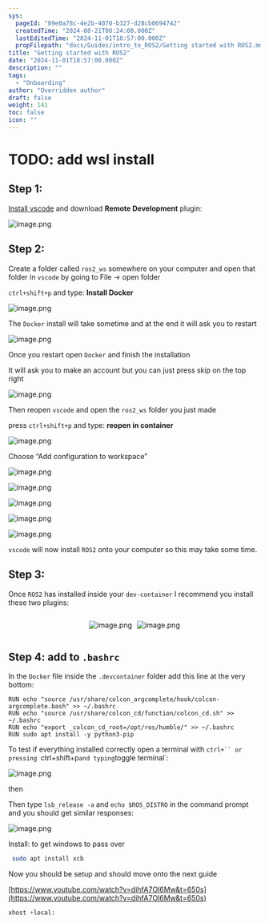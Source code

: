 ```yaml
---
sys:
  pageId: "89e0a78c-4e2b-4070-b327-d28cb0694742"
  createdTime: "2024-08-21T00:24:00.000Z"
  lastEditedTime: "2024-11-01T18:57:00.000Z"
  propFilepath: "docs/Guides/intro_to_ROS2/Getting started with ROS2.md"
title: "Getting started with ROS2"
date: "2024-11-01T18:57:00.000Z"
description: ""
tags:
  - "Onboarding"
author: "Overridden author"
draft: false
weight: 141
toc: false
icon: ""
---
```


# TODO: add wsl install

## Step 1:

[Install vscode](https://code.visualstudio.com/download) and download **Remote Development** plugin:

![image.png](https://prod-files-secure.s3.us-west-2.amazonaws.com/d518164a-d88e-44d1-a4ee-3adb3bd8bce0/efb52993-1881-4a40-b95e-6f020334f022/image.png?X-Amz-Algorithm=AWS4-HMAC-SHA256&X-Amz-Content-Sha256=UNSIGNED-PAYLOAD&X-Amz-Credential=ASIAZI2LB46656G4QWIC%2F20250418%2Fus-west-2%2Fs3%2Faws4_request&X-Amz-Date=20250418T181103Z&X-Amz-Expires=3600&X-Amz-Security-Token=IQoJb3JpZ2luX2VjEPL%2F%2F%2F%2F%2F%2F%2F%2F%2F%2FwEaCXVzLXdlc3QtMiJGMEQCIFa6Lc5RYgISsFr5onlPauVNc5RXi3DP7QdTr%2BVkOzD6AiAmGtt%2FjFNILvy4VLZcbf7f%2FeqSU%2B2N0%2B22OMWllySj%2Bir%2FAwh6EAAaDDYzNzQyMzE4MzgwNSIMkApUCQx8ub6OuVRXKtwDoaBw0%2FOK%2FYnhx1maNFWt6NaftVTfHRpn9fF6um3eo0186qSzEqwtjcUrmI4lTAlnAKPNjskdhaTYLxeCUoL6wmf9QTLmJ3fsoVLhcRBOi1AembWSqCK5xiu5j80yeRHZeoZFnvktHCTJM%2F9MvLefbkTEHuoGXamRGejBuG0jcB752Uzxyj8Bzog8JjwHKcLDFN7tPAzKv4WHvm8EDdfQ%2BmTHGRe80%2F119Uo7b%2BchKak9XRBeatvDi9MOgeYOaOdP8cneFUGMQ0MWZR9zX2%2B8c3lGzsCfvzUvzpwKHt0rif9H2wHpsYI1ejDuaNpptDnNSnWomSJhJNP4eCaflIMxzhI%2B19CGyrjWHhQ5SSPy0a%2BfuS5rvlym89R6CHTnGLaLrj9PhGbkNBrhQ9zzVAqFfP7yHMGUPdUvr7ORD2eQGc%2FxF4SNkrPHCrvc4%2BoA8iIHTZC3s7nh8IJL%2B4chchwPEmM5YhT4U7YOw6yDw38p7%2FlHUtO1RxT0kJMaWX4BITyPlXD3g9UXDrtvB2fzpg9RrqRl9OOp7N%2BrXcnl2sWQeVRD%2B7sO3yN3ys42jO2PD3%2FY0JH964dymIr313PsSkYg6oSevbHU%2FQ4mmhe%2FIKyEUCWwZWdP3vXieIfV4SAw%2FpOKwAY6pgHRdxMrmHT0fYNfdEKOowqMg%2BzKWCS9u9ZP1mVU%2BOEcgNy9YllsQOcMF9LLjACEnV6UzpPGuNSLfhwhIJ3tLM6Nck1NDr4CQv1x7lUFFFnXSlJZRO0eItxNOhh8VMgkOMgiVzeMAMfihPFStskX8l%2BVnK0KFuKLVWxygCzaKTPEu3%2FEFQ5JFpCCoL1heIagYomK1X5rcIcSs543yVuYzgkLN938xvub&X-Amz-Signature=6e01273139b71711422f92478577a67233981e05c5e4deef22c1a9e311cab92f&X-Amz-SignedHeaders=host&x-id=GetObject)

## Step 2:

Create a folder called `ros2_ws` somewhere on your computer and open that folder in `vscode` by going to File → open folder 

`ctrl+shift+p` and type: **Install Docker**

![image.png](https://prod-files-secure.s3.us-west-2.amazonaws.com/d518164a-d88e-44d1-a4ee-3adb3bd8bce0/2269dc0e-1cd5-47ff-bceb-c04ad9b2eab0/image.png?X-Amz-Algorithm=AWS4-HMAC-SHA256&X-Amz-Content-Sha256=UNSIGNED-PAYLOAD&X-Amz-Credential=ASIAZI2LB46656G4QWIC%2F20250418%2Fus-west-2%2Fs3%2Faws4_request&X-Amz-Date=20250418T181103Z&X-Amz-Expires=3600&X-Amz-Security-Token=IQoJb3JpZ2luX2VjEPL%2F%2F%2F%2F%2F%2F%2F%2F%2F%2FwEaCXVzLXdlc3QtMiJGMEQCIFa6Lc5RYgISsFr5onlPauVNc5RXi3DP7QdTr%2BVkOzD6AiAmGtt%2FjFNILvy4VLZcbf7f%2FeqSU%2B2N0%2B22OMWllySj%2Bir%2FAwh6EAAaDDYzNzQyMzE4MzgwNSIMkApUCQx8ub6OuVRXKtwDoaBw0%2FOK%2FYnhx1maNFWt6NaftVTfHRpn9fF6um3eo0186qSzEqwtjcUrmI4lTAlnAKPNjskdhaTYLxeCUoL6wmf9QTLmJ3fsoVLhcRBOi1AembWSqCK5xiu5j80yeRHZeoZFnvktHCTJM%2F9MvLefbkTEHuoGXamRGejBuG0jcB752Uzxyj8Bzog8JjwHKcLDFN7tPAzKv4WHvm8EDdfQ%2BmTHGRe80%2F119Uo7b%2BchKak9XRBeatvDi9MOgeYOaOdP8cneFUGMQ0MWZR9zX2%2B8c3lGzsCfvzUvzpwKHt0rif9H2wHpsYI1ejDuaNpptDnNSnWomSJhJNP4eCaflIMxzhI%2B19CGyrjWHhQ5SSPy0a%2BfuS5rvlym89R6CHTnGLaLrj9PhGbkNBrhQ9zzVAqFfP7yHMGUPdUvr7ORD2eQGc%2FxF4SNkrPHCrvc4%2BoA8iIHTZC3s7nh8IJL%2B4chchwPEmM5YhT4U7YOw6yDw38p7%2FlHUtO1RxT0kJMaWX4BITyPlXD3g9UXDrtvB2fzpg9RrqRl9OOp7N%2BrXcnl2sWQeVRD%2B7sO3yN3ys42jO2PD3%2FY0JH964dymIr313PsSkYg6oSevbHU%2FQ4mmhe%2FIKyEUCWwZWdP3vXieIfV4SAw%2FpOKwAY6pgHRdxMrmHT0fYNfdEKOowqMg%2BzKWCS9u9ZP1mVU%2BOEcgNy9YllsQOcMF9LLjACEnV6UzpPGuNSLfhwhIJ3tLM6Nck1NDr4CQv1x7lUFFFnXSlJZRO0eItxNOhh8VMgkOMgiVzeMAMfihPFStskX8l%2BVnK0KFuKLVWxygCzaKTPEu3%2FEFQ5JFpCCoL1heIagYomK1X5rcIcSs543yVuYzgkLN938xvub&X-Amz-Signature=e66135d53cbb06e55f972883d60ad23ec54eefea7e6a4366923e272dd54698d1&X-Amz-SignedHeaders=host&x-id=GetObject)

The `Docker` install will take sometime and at the end it will ask you to restart

![image.png](https://prod-files-secure.s3.us-west-2.amazonaws.com/d518164a-d88e-44d1-a4ee-3adb3bd8bce0/ed233f78-be33-4b1f-b89c-9c346c0e961e/image.png?X-Amz-Algorithm=AWS4-HMAC-SHA256&X-Amz-Content-Sha256=UNSIGNED-PAYLOAD&X-Amz-Credential=ASIAZI2LB46656G4QWIC%2F20250418%2Fus-west-2%2Fs3%2Faws4_request&X-Amz-Date=20250418T181103Z&X-Amz-Expires=3600&X-Amz-Security-Token=IQoJb3JpZ2luX2VjEPL%2F%2F%2F%2F%2F%2F%2F%2F%2F%2FwEaCXVzLXdlc3QtMiJGMEQCIFa6Lc5RYgISsFr5onlPauVNc5RXi3DP7QdTr%2BVkOzD6AiAmGtt%2FjFNILvy4VLZcbf7f%2FeqSU%2B2N0%2B22OMWllySj%2Bir%2FAwh6EAAaDDYzNzQyMzE4MzgwNSIMkApUCQx8ub6OuVRXKtwDoaBw0%2FOK%2FYnhx1maNFWt6NaftVTfHRpn9fF6um3eo0186qSzEqwtjcUrmI4lTAlnAKPNjskdhaTYLxeCUoL6wmf9QTLmJ3fsoVLhcRBOi1AembWSqCK5xiu5j80yeRHZeoZFnvktHCTJM%2F9MvLefbkTEHuoGXamRGejBuG0jcB752Uzxyj8Bzog8JjwHKcLDFN7tPAzKv4WHvm8EDdfQ%2BmTHGRe80%2F119Uo7b%2BchKak9XRBeatvDi9MOgeYOaOdP8cneFUGMQ0MWZR9zX2%2B8c3lGzsCfvzUvzpwKHt0rif9H2wHpsYI1ejDuaNpptDnNSnWomSJhJNP4eCaflIMxzhI%2B19CGyrjWHhQ5SSPy0a%2BfuS5rvlym89R6CHTnGLaLrj9PhGbkNBrhQ9zzVAqFfP7yHMGUPdUvr7ORD2eQGc%2FxF4SNkrPHCrvc4%2BoA8iIHTZC3s7nh8IJL%2B4chchwPEmM5YhT4U7YOw6yDw38p7%2FlHUtO1RxT0kJMaWX4BITyPlXD3g9UXDrtvB2fzpg9RrqRl9OOp7N%2BrXcnl2sWQeVRD%2B7sO3yN3ys42jO2PD3%2FY0JH964dymIr313PsSkYg6oSevbHU%2FQ4mmhe%2FIKyEUCWwZWdP3vXieIfV4SAw%2FpOKwAY6pgHRdxMrmHT0fYNfdEKOowqMg%2BzKWCS9u9ZP1mVU%2BOEcgNy9YllsQOcMF9LLjACEnV6UzpPGuNSLfhwhIJ3tLM6Nck1NDr4CQv1x7lUFFFnXSlJZRO0eItxNOhh8VMgkOMgiVzeMAMfihPFStskX8l%2BVnK0KFuKLVWxygCzaKTPEu3%2FEFQ5JFpCCoL1heIagYomK1X5rcIcSs543yVuYzgkLN938xvub&X-Amz-Signature=162c9e01e318dd4c10807bbbd2d2058876075d8d715d6a385fdc3a45207e8fa3&X-Amz-SignedHeaders=host&x-id=GetObject)

Once you restart open `Docker` and finish the installation

It will ask you to make an account but you can just press skip on the top right

![image.png](https://prod-files-secure.s3.us-west-2.amazonaws.com/d518164a-d88e-44d1-a4ee-3adb3bd8bce0/21010ad9-1659-4fd9-9f59-9932a09b2a3d/image.png?X-Amz-Algorithm=AWS4-HMAC-SHA256&X-Amz-Content-Sha256=UNSIGNED-PAYLOAD&X-Amz-Credential=ASIAZI2LB46656G4QWIC%2F20250418%2Fus-west-2%2Fs3%2Faws4_request&X-Amz-Date=20250418T181103Z&X-Amz-Expires=3600&X-Amz-Security-Token=IQoJb3JpZ2luX2VjEPL%2F%2F%2F%2F%2F%2F%2F%2F%2F%2FwEaCXVzLXdlc3QtMiJGMEQCIFa6Lc5RYgISsFr5onlPauVNc5RXi3DP7QdTr%2BVkOzD6AiAmGtt%2FjFNILvy4VLZcbf7f%2FeqSU%2B2N0%2B22OMWllySj%2Bir%2FAwh6EAAaDDYzNzQyMzE4MzgwNSIMkApUCQx8ub6OuVRXKtwDoaBw0%2FOK%2FYnhx1maNFWt6NaftVTfHRpn9fF6um3eo0186qSzEqwtjcUrmI4lTAlnAKPNjskdhaTYLxeCUoL6wmf9QTLmJ3fsoVLhcRBOi1AembWSqCK5xiu5j80yeRHZeoZFnvktHCTJM%2F9MvLefbkTEHuoGXamRGejBuG0jcB752Uzxyj8Bzog8JjwHKcLDFN7tPAzKv4WHvm8EDdfQ%2BmTHGRe80%2F119Uo7b%2BchKak9XRBeatvDi9MOgeYOaOdP8cneFUGMQ0MWZR9zX2%2B8c3lGzsCfvzUvzpwKHt0rif9H2wHpsYI1ejDuaNpptDnNSnWomSJhJNP4eCaflIMxzhI%2B19CGyrjWHhQ5SSPy0a%2BfuS5rvlym89R6CHTnGLaLrj9PhGbkNBrhQ9zzVAqFfP7yHMGUPdUvr7ORD2eQGc%2FxF4SNkrPHCrvc4%2BoA8iIHTZC3s7nh8IJL%2B4chchwPEmM5YhT4U7YOw6yDw38p7%2FlHUtO1RxT0kJMaWX4BITyPlXD3g9UXDrtvB2fzpg9RrqRl9OOp7N%2BrXcnl2sWQeVRD%2B7sO3yN3ys42jO2PD3%2FY0JH964dymIr313PsSkYg6oSevbHU%2FQ4mmhe%2FIKyEUCWwZWdP3vXieIfV4SAw%2FpOKwAY6pgHRdxMrmHT0fYNfdEKOowqMg%2BzKWCS9u9ZP1mVU%2BOEcgNy9YllsQOcMF9LLjACEnV6UzpPGuNSLfhwhIJ3tLM6Nck1NDr4CQv1x7lUFFFnXSlJZRO0eItxNOhh8VMgkOMgiVzeMAMfihPFStskX8l%2BVnK0KFuKLVWxygCzaKTPEu3%2FEFQ5JFpCCoL1heIagYomK1X5rcIcSs543yVuYzgkLN938xvub&X-Amz-Signature=e2a18798d48ec3aa57682cc15509dcaada8b1c04dc02bec3f4c4d6f6b4317435&X-Amz-SignedHeaders=host&x-id=GetObject)

Then reopen `vscode` and open the `ros2_ws` folder you just made

press `ctrl+shift+p` and type: **reopen in container**

![image.png](https://prod-files-secure.s3.us-west-2.amazonaws.com/d518164a-d88e-44d1-a4ee-3adb3bd8bce0/4e93b8c2-41ad-488c-8095-c74205196118/image.png?X-Amz-Algorithm=AWS4-HMAC-SHA256&X-Amz-Content-Sha256=UNSIGNED-PAYLOAD&X-Amz-Credential=ASIAZI2LB46656G4QWIC%2F20250418%2Fus-west-2%2Fs3%2Faws4_request&X-Amz-Date=20250418T181103Z&X-Amz-Expires=3600&X-Amz-Security-Token=IQoJb3JpZ2luX2VjEPL%2F%2F%2F%2F%2F%2F%2F%2F%2F%2FwEaCXVzLXdlc3QtMiJGMEQCIFa6Lc5RYgISsFr5onlPauVNc5RXi3DP7QdTr%2BVkOzD6AiAmGtt%2FjFNILvy4VLZcbf7f%2FeqSU%2B2N0%2B22OMWllySj%2Bir%2FAwh6EAAaDDYzNzQyMzE4MzgwNSIMkApUCQx8ub6OuVRXKtwDoaBw0%2FOK%2FYnhx1maNFWt6NaftVTfHRpn9fF6um3eo0186qSzEqwtjcUrmI4lTAlnAKPNjskdhaTYLxeCUoL6wmf9QTLmJ3fsoVLhcRBOi1AembWSqCK5xiu5j80yeRHZeoZFnvktHCTJM%2F9MvLefbkTEHuoGXamRGejBuG0jcB752Uzxyj8Bzog8JjwHKcLDFN7tPAzKv4WHvm8EDdfQ%2BmTHGRe80%2F119Uo7b%2BchKak9XRBeatvDi9MOgeYOaOdP8cneFUGMQ0MWZR9zX2%2B8c3lGzsCfvzUvzpwKHt0rif9H2wHpsYI1ejDuaNpptDnNSnWomSJhJNP4eCaflIMxzhI%2B19CGyrjWHhQ5SSPy0a%2BfuS5rvlym89R6CHTnGLaLrj9PhGbkNBrhQ9zzVAqFfP7yHMGUPdUvr7ORD2eQGc%2FxF4SNkrPHCrvc4%2BoA8iIHTZC3s7nh8IJL%2B4chchwPEmM5YhT4U7YOw6yDw38p7%2FlHUtO1RxT0kJMaWX4BITyPlXD3g9UXDrtvB2fzpg9RrqRl9OOp7N%2BrXcnl2sWQeVRD%2B7sO3yN3ys42jO2PD3%2FY0JH964dymIr313PsSkYg6oSevbHU%2FQ4mmhe%2FIKyEUCWwZWdP3vXieIfV4SAw%2FpOKwAY6pgHRdxMrmHT0fYNfdEKOowqMg%2BzKWCS9u9ZP1mVU%2BOEcgNy9YllsQOcMF9LLjACEnV6UzpPGuNSLfhwhIJ3tLM6Nck1NDr4CQv1x7lUFFFnXSlJZRO0eItxNOhh8VMgkOMgiVzeMAMfihPFStskX8l%2BVnK0KFuKLVWxygCzaKTPEu3%2FEFQ5JFpCCoL1heIagYomK1X5rcIcSs543yVuYzgkLN938xvub&X-Amz-Signature=7028179ecf8d6a26f853de8209aeab2c8b821115ec494952fdc2f45bfc4c0752&X-Amz-SignedHeaders=host&x-id=GetObject)

Choose “Add configuration to workspace”

![image.png](https://prod-files-secure.s3.us-west-2.amazonaws.com/d518164a-d88e-44d1-a4ee-3adb3bd8bce0/9560b282-5060-4989-ba37-97e7b2c22476/image.png?X-Amz-Algorithm=AWS4-HMAC-SHA256&X-Amz-Content-Sha256=UNSIGNED-PAYLOAD&X-Amz-Credential=ASIAZI2LB46656G4QWIC%2F20250418%2Fus-west-2%2Fs3%2Faws4_request&X-Amz-Date=20250418T181103Z&X-Amz-Expires=3600&X-Amz-Security-Token=IQoJb3JpZ2luX2VjEPL%2F%2F%2F%2F%2F%2F%2F%2F%2F%2FwEaCXVzLXdlc3QtMiJGMEQCIFa6Lc5RYgISsFr5onlPauVNc5RXi3DP7QdTr%2BVkOzD6AiAmGtt%2FjFNILvy4VLZcbf7f%2FeqSU%2B2N0%2B22OMWllySj%2Bir%2FAwh6EAAaDDYzNzQyMzE4MzgwNSIMkApUCQx8ub6OuVRXKtwDoaBw0%2FOK%2FYnhx1maNFWt6NaftVTfHRpn9fF6um3eo0186qSzEqwtjcUrmI4lTAlnAKPNjskdhaTYLxeCUoL6wmf9QTLmJ3fsoVLhcRBOi1AembWSqCK5xiu5j80yeRHZeoZFnvktHCTJM%2F9MvLefbkTEHuoGXamRGejBuG0jcB752Uzxyj8Bzog8JjwHKcLDFN7tPAzKv4WHvm8EDdfQ%2BmTHGRe80%2F119Uo7b%2BchKak9XRBeatvDi9MOgeYOaOdP8cneFUGMQ0MWZR9zX2%2B8c3lGzsCfvzUvzpwKHt0rif9H2wHpsYI1ejDuaNpptDnNSnWomSJhJNP4eCaflIMxzhI%2B19CGyrjWHhQ5SSPy0a%2BfuS5rvlym89R6CHTnGLaLrj9PhGbkNBrhQ9zzVAqFfP7yHMGUPdUvr7ORD2eQGc%2FxF4SNkrPHCrvc4%2BoA8iIHTZC3s7nh8IJL%2B4chchwPEmM5YhT4U7YOw6yDw38p7%2FlHUtO1RxT0kJMaWX4BITyPlXD3g9UXDrtvB2fzpg9RrqRl9OOp7N%2BrXcnl2sWQeVRD%2B7sO3yN3ys42jO2PD3%2FY0JH964dymIr313PsSkYg6oSevbHU%2FQ4mmhe%2FIKyEUCWwZWdP3vXieIfV4SAw%2FpOKwAY6pgHRdxMrmHT0fYNfdEKOowqMg%2BzKWCS9u9ZP1mVU%2BOEcgNy9YllsQOcMF9LLjACEnV6UzpPGuNSLfhwhIJ3tLM6Nck1NDr4CQv1x7lUFFFnXSlJZRO0eItxNOhh8VMgkOMgiVzeMAMfihPFStskX8l%2BVnK0KFuKLVWxygCzaKTPEu3%2FEFQ5JFpCCoL1heIagYomK1X5rcIcSs543yVuYzgkLN938xvub&X-Amz-Signature=c530d45f4246c4d4534d4b04044c7e813c0ebb83b4bf92c2202c0d43b5182f6e&X-Amz-SignedHeaders=host&x-id=GetObject)

![image.png](https://prod-files-secure.s3.us-west-2.amazonaws.com/d518164a-d88e-44d1-a4ee-3adb3bd8bce0/2ee63f81-886b-48e8-a553-dc6e5eac99e4/image.png?X-Amz-Algorithm=AWS4-HMAC-SHA256&X-Amz-Content-Sha256=UNSIGNED-PAYLOAD&X-Amz-Credential=ASIAZI2LB46656G4QWIC%2F20250418%2Fus-west-2%2Fs3%2Faws4_request&X-Amz-Date=20250418T181103Z&X-Amz-Expires=3600&X-Amz-Security-Token=IQoJb3JpZ2luX2VjEPL%2F%2F%2F%2F%2F%2F%2F%2F%2F%2FwEaCXVzLXdlc3QtMiJGMEQCIFa6Lc5RYgISsFr5onlPauVNc5RXi3DP7QdTr%2BVkOzD6AiAmGtt%2FjFNILvy4VLZcbf7f%2FeqSU%2B2N0%2B22OMWllySj%2Bir%2FAwh6EAAaDDYzNzQyMzE4MzgwNSIMkApUCQx8ub6OuVRXKtwDoaBw0%2FOK%2FYnhx1maNFWt6NaftVTfHRpn9fF6um3eo0186qSzEqwtjcUrmI4lTAlnAKPNjskdhaTYLxeCUoL6wmf9QTLmJ3fsoVLhcRBOi1AembWSqCK5xiu5j80yeRHZeoZFnvktHCTJM%2F9MvLefbkTEHuoGXamRGejBuG0jcB752Uzxyj8Bzog8JjwHKcLDFN7tPAzKv4WHvm8EDdfQ%2BmTHGRe80%2F119Uo7b%2BchKak9XRBeatvDi9MOgeYOaOdP8cneFUGMQ0MWZR9zX2%2B8c3lGzsCfvzUvzpwKHt0rif9H2wHpsYI1ejDuaNpptDnNSnWomSJhJNP4eCaflIMxzhI%2B19CGyrjWHhQ5SSPy0a%2BfuS5rvlym89R6CHTnGLaLrj9PhGbkNBrhQ9zzVAqFfP7yHMGUPdUvr7ORD2eQGc%2FxF4SNkrPHCrvc4%2BoA8iIHTZC3s7nh8IJL%2B4chchwPEmM5YhT4U7YOw6yDw38p7%2FlHUtO1RxT0kJMaWX4BITyPlXD3g9UXDrtvB2fzpg9RrqRl9OOp7N%2BrXcnl2sWQeVRD%2B7sO3yN3ys42jO2PD3%2FY0JH964dymIr313PsSkYg6oSevbHU%2FQ4mmhe%2FIKyEUCWwZWdP3vXieIfV4SAw%2FpOKwAY6pgHRdxMrmHT0fYNfdEKOowqMg%2BzKWCS9u9ZP1mVU%2BOEcgNy9YllsQOcMF9LLjACEnV6UzpPGuNSLfhwhIJ3tLM6Nck1NDr4CQv1x7lUFFFnXSlJZRO0eItxNOhh8VMgkOMgiVzeMAMfihPFStskX8l%2BVnK0KFuKLVWxygCzaKTPEu3%2FEFQ5JFpCCoL1heIagYomK1X5rcIcSs543yVuYzgkLN938xvub&X-Amz-Signature=c4a3920ff8a6b2314b48e736b943e0215f31658d890562749c2431f0f15bce14&X-Amz-SignedHeaders=host&x-id=GetObject)

![image.png](https://prod-files-secure.s3.us-west-2.amazonaws.com/d518164a-d88e-44d1-a4ee-3adb3bd8bce0/ae1580b2-b048-407e-aed9-b584224a7a04/image.png?X-Amz-Algorithm=AWS4-HMAC-SHA256&X-Amz-Content-Sha256=UNSIGNED-PAYLOAD&X-Amz-Credential=ASIAZI2LB46656G4QWIC%2F20250418%2Fus-west-2%2Fs3%2Faws4_request&X-Amz-Date=20250418T181103Z&X-Amz-Expires=3600&X-Amz-Security-Token=IQoJb3JpZ2luX2VjEPL%2F%2F%2F%2F%2F%2F%2F%2F%2F%2FwEaCXVzLXdlc3QtMiJGMEQCIFa6Lc5RYgISsFr5onlPauVNc5RXi3DP7QdTr%2BVkOzD6AiAmGtt%2FjFNILvy4VLZcbf7f%2FeqSU%2B2N0%2B22OMWllySj%2Bir%2FAwh6EAAaDDYzNzQyMzE4MzgwNSIMkApUCQx8ub6OuVRXKtwDoaBw0%2FOK%2FYnhx1maNFWt6NaftVTfHRpn9fF6um3eo0186qSzEqwtjcUrmI4lTAlnAKPNjskdhaTYLxeCUoL6wmf9QTLmJ3fsoVLhcRBOi1AembWSqCK5xiu5j80yeRHZeoZFnvktHCTJM%2F9MvLefbkTEHuoGXamRGejBuG0jcB752Uzxyj8Bzog8JjwHKcLDFN7tPAzKv4WHvm8EDdfQ%2BmTHGRe80%2F119Uo7b%2BchKak9XRBeatvDi9MOgeYOaOdP8cneFUGMQ0MWZR9zX2%2B8c3lGzsCfvzUvzpwKHt0rif9H2wHpsYI1ejDuaNpptDnNSnWomSJhJNP4eCaflIMxzhI%2B19CGyrjWHhQ5SSPy0a%2BfuS5rvlym89R6CHTnGLaLrj9PhGbkNBrhQ9zzVAqFfP7yHMGUPdUvr7ORD2eQGc%2FxF4SNkrPHCrvc4%2BoA8iIHTZC3s7nh8IJL%2B4chchwPEmM5YhT4U7YOw6yDw38p7%2FlHUtO1RxT0kJMaWX4BITyPlXD3g9UXDrtvB2fzpg9RrqRl9OOp7N%2BrXcnl2sWQeVRD%2B7sO3yN3ys42jO2PD3%2FY0JH964dymIr313PsSkYg6oSevbHU%2FQ4mmhe%2FIKyEUCWwZWdP3vXieIfV4SAw%2FpOKwAY6pgHRdxMrmHT0fYNfdEKOowqMg%2BzKWCS9u9ZP1mVU%2BOEcgNy9YllsQOcMF9LLjACEnV6UzpPGuNSLfhwhIJ3tLM6Nck1NDr4CQv1x7lUFFFnXSlJZRO0eItxNOhh8VMgkOMgiVzeMAMfihPFStskX8l%2BVnK0KFuKLVWxygCzaKTPEu3%2FEFQ5JFpCCoL1heIagYomK1X5rcIcSs543yVuYzgkLN938xvub&X-Amz-Signature=74a715f65951396121538fc57479b839207254dbfae69480a6ee1317c7f90ad8&X-Amz-SignedHeaders=host&x-id=GetObject)

![image.png](https://prod-files-secure.s3.us-west-2.amazonaws.com/d518164a-d88e-44d1-a4ee-3adb3bd8bce0/53255b28-f75e-430f-b9e3-c0ac8577e42b/image.png?X-Amz-Algorithm=AWS4-HMAC-SHA256&X-Amz-Content-Sha256=UNSIGNED-PAYLOAD&X-Amz-Credential=ASIAZI2LB46656G4QWIC%2F20250418%2Fus-west-2%2Fs3%2Faws4_request&X-Amz-Date=20250418T181103Z&X-Amz-Expires=3600&X-Amz-Security-Token=IQoJb3JpZ2luX2VjEPL%2F%2F%2F%2F%2F%2F%2F%2F%2F%2FwEaCXVzLXdlc3QtMiJGMEQCIFa6Lc5RYgISsFr5onlPauVNc5RXi3DP7QdTr%2BVkOzD6AiAmGtt%2FjFNILvy4VLZcbf7f%2FeqSU%2B2N0%2B22OMWllySj%2Bir%2FAwh6EAAaDDYzNzQyMzE4MzgwNSIMkApUCQx8ub6OuVRXKtwDoaBw0%2FOK%2FYnhx1maNFWt6NaftVTfHRpn9fF6um3eo0186qSzEqwtjcUrmI4lTAlnAKPNjskdhaTYLxeCUoL6wmf9QTLmJ3fsoVLhcRBOi1AembWSqCK5xiu5j80yeRHZeoZFnvktHCTJM%2F9MvLefbkTEHuoGXamRGejBuG0jcB752Uzxyj8Bzog8JjwHKcLDFN7tPAzKv4WHvm8EDdfQ%2BmTHGRe80%2F119Uo7b%2BchKak9XRBeatvDi9MOgeYOaOdP8cneFUGMQ0MWZR9zX2%2B8c3lGzsCfvzUvzpwKHt0rif9H2wHpsYI1ejDuaNpptDnNSnWomSJhJNP4eCaflIMxzhI%2B19CGyrjWHhQ5SSPy0a%2BfuS5rvlym89R6CHTnGLaLrj9PhGbkNBrhQ9zzVAqFfP7yHMGUPdUvr7ORD2eQGc%2FxF4SNkrPHCrvc4%2BoA8iIHTZC3s7nh8IJL%2B4chchwPEmM5YhT4U7YOw6yDw38p7%2FlHUtO1RxT0kJMaWX4BITyPlXD3g9UXDrtvB2fzpg9RrqRl9OOp7N%2BrXcnl2sWQeVRD%2B7sO3yN3ys42jO2PD3%2FY0JH964dymIr313PsSkYg6oSevbHU%2FQ4mmhe%2FIKyEUCWwZWdP3vXieIfV4SAw%2FpOKwAY6pgHRdxMrmHT0fYNfdEKOowqMg%2BzKWCS9u9ZP1mVU%2BOEcgNy9YllsQOcMF9LLjACEnV6UzpPGuNSLfhwhIJ3tLM6Nck1NDr4CQv1x7lUFFFnXSlJZRO0eItxNOhh8VMgkOMgiVzeMAMfihPFStskX8l%2BVnK0KFuKLVWxygCzaKTPEu3%2FEFQ5JFpCCoL1heIagYomK1X5rcIcSs543yVuYzgkLN938xvub&X-Amz-Signature=aebf57c9bda5382ffde140e1ec68269e7aded2bdae9eebcd8b194d2789871ca7&X-Amz-SignedHeaders=host&x-id=GetObject)

![image.png](https://prod-files-secure.s3.us-west-2.amazonaws.com/d518164a-d88e-44d1-a4ee-3adb3bd8bce0/7c562767-5af9-4ffb-97d1-327bcdf4ee00/image.png?X-Amz-Algorithm=AWS4-HMAC-SHA256&X-Amz-Content-Sha256=UNSIGNED-PAYLOAD&X-Amz-Credential=ASIAZI2LB46656G4QWIC%2F20250418%2Fus-west-2%2Fs3%2Faws4_request&X-Amz-Date=20250418T181103Z&X-Amz-Expires=3600&X-Amz-Security-Token=IQoJb3JpZ2luX2VjEPL%2F%2F%2F%2F%2F%2F%2F%2F%2F%2FwEaCXVzLXdlc3QtMiJGMEQCIFa6Lc5RYgISsFr5onlPauVNc5RXi3DP7QdTr%2BVkOzD6AiAmGtt%2FjFNILvy4VLZcbf7f%2FeqSU%2B2N0%2B22OMWllySj%2Bir%2FAwh6EAAaDDYzNzQyMzE4MzgwNSIMkApUCQx8ub6OuVRXKtwDoaBw0%2FOK%2FYnhx1maNFWt6NaftVTfHRpn9fF6um3eo0186qSzEqwtjcUrmI4lTAlnAKPNjskdhaTYLxeCUoL6wmf9QTLmJ3fsoVLhcRBOi1AembWSqCK5xiu5j80yeRHZeoZFnvktHCTJM%2F9MvLefbkTEHuoGXamRGejBuG0jcB752Uzxyj8Bzog8JjwHKcLDFN7tPAzKv4WHvm8EDdfQ%2BmTHGRe80%2F119Uo7b%2BchKak9XRBeatvDi9MOgeYOaOdP8cneFUGMQ0MWZR9zX2%2B8c3lGzsCfvzUvzpwKHt0rif9H2wHpsYI1ejDuaNpptDnNSnWomSJhJNP4eCaflIMxzhI%2B19CGyrjWHhQ5SSPy0a%2BfuS5rvlym89R6CHTnGLaLrj9PhGbkNBrhQ9zzVAqFfP7yHMGUPdUvr7ORD2eQGc%2FxF4SNkrPHCrvc4%2BoA8iIHTZC3s7nh8IJL%2B4chchwPEmM5YhT4U7YOw6yDw38p7%2FlHUtO1RxT0kJMaWX4BITyPlXD3g9UXDrtvB2fzpg9RrqRl9OOp7N%2BrXcnl2sWQeVRD%2B7sO3yN3ys42jO2PD3%2FY0JH964dymIr313PsSkYg6oSevbHU%2FQ4mmhe%2FIKyEUCWwZWdP3vXieIfV4SAw%2FpOKwAY6pgHRdxMrmHT0fYNfdEKOowqMg%2BzKWCS9u9ZP1mVU%2BOEcgNy9YllsQOcMF9LLjACEnV6UzpPGuNSLfhwhIJ3tLM6Nck1NDr4CQv1x7lUFFFnXSlJZRO0eItxNOhh8VMgkOMgiVzeMAMfihPFStskX8l%2BVnK0KFuKLVWxygCzaKTPEu3%2FEFQ5JFpCCoL1heIagYomK1X5rcIcSs543yVuYzgkLN938xvub&X-Amz-Signature=ba76ceb0e9d27ed43facf326237118046fb92580dc3500006640b02b9d7d8ef9&X-Amz-SignedHeaders=host&x-id=GetObject)

`vscode` will now install `ROS2` onto your computer so this may take some time.

## Step 3:

Once `ROS2` has installed inside your `dev-container` I recommend you install these two plugins:

<div style="display: flex;flex-direction: row; column-gap:10px; max-width: 630px;justify-content: center;">
<div>

![image.png](https://prod-files-secure.s3.us-west-2.amazonaws.com/d518164a-d88e-44d1-a4ee-3adb3bd8bce0/3fc3d550-5a54-4ba1-ba6b-faa01cdb7369/image.png?X-Amz-Algorithm=AWS4-HMAC-SHA256&X-Amz-Content-Sha256=UNSIGNED-PAYLOAD&X-Amz-Credential=ASIAZI2LB466UWQNKRAD%2F20250418%2Fus-west-2%2Fs3%2Faws4_request&X-Amz-Date=20250418T181112Z&X-Amz-Expires=3600&X-Amz-Security-Token=IQoJb3JpZ2luX2VjEPL%2F%2F%2F%2F%2F%2F%2F%2F%2F%2FwEaCXVzLXdlc3QtMiJHMEUCIGyy9hRGnHejaujw7rUCcxPRjBA8g2wXIR73dn%2BhLPULAiEAlo3NcmVaXpx9EJ27ARqsIEIQb8DBhB0hzAZqcpHi8H0q%2FwMIehAAGgw2Mzc0MjMxODM4MDUiDKbWeSik458rF%2BYroircA0Ulo6UUGe%2FwbBj2%2BLaUEV8f4Nrxo1P%2FydAnBAAZRxHfPy1pxc3W%2FZur7UzoQsRLf%2B4FKX85%2Frbzm1GQyELwcyz2D0FPmxfqy7ssYt9qEpz7A7bVgKyL9%2BSxj%2FP1a0FSdxPvoSgtOxulwvqW85KN7AoKdivl5nXSPYgKIGIhBDceR%2BGPAg8n42sDJGbLyuJ%2FK6s7DsucMHzUKyUKhwyCFqq9GWupdruf4mEAs5Yp%2BRp4IWE8oPLIMLlWq%2FgVX74JxVTTM4czCxahibYX8MPK%2FMuS0kyWUGvzAZUAhkelHJeersr2LcdMtNEM2dE79Z65giPqEGLuJ5eGVeICU%2BRx38p6nwWbYZ%2FNiFsvLM3x%2FT585SKupQ1GNndUWc%2FBCeH5HQ0mqfhvf5BG4gLECjeIsr9upmzetHw%2BLRXhmpec1vWvr0hcBJGvC60A8rpkDwOB7yxbulRUy6OrkcUQXfzpZZwOkB5obSgnyiqN7t4yZqIfOjattAcQ6zQseZs9KQpaqimfaaXiQ7iF0zCp1yAQs9ju9DvGGuipgg%2Bf%2BrqaXNkreEsVXd%2FmGRtvRcNod5Ol3TWu%2F92xQcaIrz4%2F%2BmV0v461hA0WzbGlWXB3EtW%2BYjCT5anmG0XQ0qX%2BpMyuMJ2UisAGOqUBKBD3v9UrWfDJqsT%2BvfagQPsjNiwHSX7hdPZ0ezWGfC0dEzrJOefv9c1cYnagUAi6rpPELxVfK7uIg%2F%2F2v1bfdyawmpPMfycuivegRaWPR9u3OaS3ZRTYJkgovWyHpSRSjFaBlyZfZpNZxZ4qGAUaBZTTPTdY%2BmEv2WbBieO%2FxnMlCrD1LChKzN4QqlKNHpPsSLJc13Rll03QsCvHkU6PlmT%2BqFwh&X-Amz-Signature=3441f30a1ab5d245655a57265a08b43b5014ba3a21bd4b3197f331320070dadd&X-Amz-SignedHeaders=host&x-id=GetObject)

</div>
<div>

![image.png](https://prod-files-secure.s3.us-west-2.amazonaws.com/d518164a-d88e-44d1-a4ee-3adb3bd8bce0/d994cc66-13c2-4093-a5a3-f84cf4601a82/image.png?X-Amz-Algorithm=AWS4-HMAC-SHA256&X-Amz-Content-Sha256=UNSIGNED-PAYLOAD&X-Amz-Credential=ASIAZI2LB466QYNTMROD%2F20250418%2Fus-west-2%2Fs3%2Faws4_request&X-Amz-Date=20250418T181114Z&X-Amz-Expires=3600&X-Amz-Security-Token=IQoJb3JpZ2luX2VjEPL%2F%2F%2F%2F%2F%2F%2F%2F%2F%2FwEaCXVzLXdlc3QtMiJHMEUCIBHg9%2BJ1cjm6E4ckq0oRVG5QglAYiajXdmw7c8X8pBe7AiEA0CY6zDm8%2BZcosf89vF%2F49wpdmRe4lmlMqbx%2BJpyaAfQq%2FwMIehAAGgw2Mzc0MjMxODM4MDUiDDaYGghMcF7iXT8QkircAwl4fnQ%2BWfNr%2Bhvyk37v6v5%2FT51S43rzBZ%2FtgPOVS3oHGh5puTO9T9XkoMJpWizmsfY8jEHn13aKy2Ar5tL59Em3UJJ9CSG4OPFjrSV2fEBSmmVaEE0NIWLXNmhw%2Bm790NcHXhDT%2F%2F8tofSIKcd2D1EHp%2FnnEbs1%2F1dsF9ONpBKsPud7uec1YgvZkDN3gCNVbufTCHDwUQU7BIVnkSwmnrhxaOjg7kpGt0vU4eLizIIoqTSmAUZ4lutQg9kYfE9schh3ZCY5Pl1iZl2iDJiP3kf7xGxSp3gDI1SlfOEddHr5uJN2H3Gw04QA1H%2B47IBKlh90Y9EFF6M4IBz05I6prPjBBELImHIYPa9%2BCWNu9gBU5xFGnwCkjP0zn7y%2BpJEa4ukCYq8SnjkzJUNqD7v8kRU7loqeezDOyAlrN1VVSbKfCfbXm85ZX1aeiq9mJwfQGgJn5fxaJuSVHqPAtIr2N5vgbviA6UDPWvArE9z7NiMt2mnTpcvH37zVeAdvaej4B9kimhojdR%2FNMQrH0W8P1f1Gx6KxEE1AAbN8mvHN2ZckSVua0tT%2ByScXJX7FcLwqhve2ikvJYpXN9BJNaHQ%2Bdfi1wtpRGgBhFqE1yPt%2BHTQakOCxbf9bOO8blLDTMOGTisAGOqUBSGXzktB1CT2U5XLOSZCi2nXS5Gi8NmnOiR8aKEKPJ0tY2GWTbfX%2Fb3zg4Q%2BN2K0DxI1hZetnGOoET9XuXpIQHdXNeqVuCKycOJxcIs1QyP69oH3ItinP3UDT9S6YReR2nJ%2FcGv8kD9%2F8ulQ5%2FwuNcFJ4AkihST3819tff%2FPS16y2vrpgAb6Hst7zvAxu9dql4%2FM7jC1lHDx8cRjodhEYRvLSZuMU&X-Amz-Signature=cfa8a333cfe99c3870ccae2e1e2b0d176ce15b300baaeb0dc8624ac0344689d5&X-Amz-SignedHeaders=host&x-id=GetObject)

</div>
</div>

## Step 4: add to `.bashrc`

In the `Docker` file inside the `.devcontainer` folder add this line at the very bottom: 

```docker
RUN echo "source /usr/share/colcon_argcomplete/hook/colcon-argcomplete.bash" >> ~/.bashrc
RUN echo "source /usr/share/colcon_cd/function/colcon_cd.sh" >> ~/.bashrc
RUN echo "export _colcon_cd_root=/opt/ros/humble/" >> ~/.bashrc
RUN sudo apt install -y python3-pip 
```

To test if everything installed correctly open a terminal with `ctrl+`` or pressing `ctrl+shift+p` and typing `toggle terminal`:

![image.png](https://prod-files-secure.s3.us-west-2.amazonaws.com/d518164a-d88e-44d1-a4ee-3adb3bd8bce0/6a4943d8-b04e-4c02-9a58-775f3384d1a5/image.png?X-Amz-Algorithm=AWS4-HMAC-SHA256&X-Amz-Content-Sha256=UNSIGNED-PAYLOAD&X-Amz-Credential=ASIAZI2LB46656G4QWIC%2F20250418%2Fus-west-2%2Fs3%2Faws4_request&X-Amz-Date=20250418T181103Z&X-Amz-Expires=3600&X-Amz-Security-Token=IQoJb3JpZ2luX2VjEPL%2F%2F%2F%2F%2F%2F%2F%2F%2F%2FwEaCXVzLXdlc3QtMiJGMEQCIFa6Lc5RYgISsFr5onlPauVNc5RXi3DP7QdTr%2BVkOzD6AiAmGtt%2FjFNILvy4VLZcbf7f%2FeqSU%2B2N0%2B22OMWllySj%2Bir%2FAwh6EAAaDDYzNzQyMzE4MzgwNSIMkApUCQx8ub6OuVRXKtwDoaBw0%2FOK%2FYnhx1maNFWt6NaftVTfHRpn9fF6um3eo0186qSzEqwtjcUrmI4lTAlnAKPNjskdhaTYLxeCUoL6wmf9QTLmJ3fsoVLhcRBOi1AembWSqCK5xiu5j80yeRHZeoZFnvktHCTJM%2F9MvLefbkTEHuoGXamRGejBuG0jcB752Uzxyj8Bzog8JjwHKcLDFN7tPAzKv4WHvm8EDdfQ%2BmTHGRe80%2F119Uo7b%2BchKak9XRBeatvDi9MOgeYOaOdP8cneFUGMQ0MWZR9zX2%2B8c3lGzsCfvzUvzpwKHt0rif9H2wHpsYI1ejDuaNpptDnNSnWomSJhJNP4eCaflIMxzhI%2B19CGyrjWHhQ5SSPy0a%2BfuS5rvlym89R6CHTnGLaLrj9PhGbkNBrhQ9zzVAqFfP7yHMGUPdUvr7ORD2eQGc%2FxF4SNkrPHCrvc4%2BoA8iIHTZC3s7nh8IJL%2B4chchwPEmM5YhT4U7YOw6yDw38p7%2FlHUtO1RxT0kJMaWX4BITyPlXD3g9UXDrtvB2fzpg9RrqRl9OOp7N%2BrXcnl2sWQeVRD%2B7sO3yN3ys42jO2PD3%2FY0JH964dymIr313PsSkYg6oSevbHU%2FQ4mmhe%2FIKyEUCWwZWdP3vXieIfV4SAw%2FpOKwAY6pgHRdxMrmHT0fYNfdEKOowqMg%2BzKWCS9u9ZP1mVU%2BOEcgNy9YllsQOcMF9LLjACEnV6UzpPGuNSLfhwhIJ3tLM6Nck1NDr4CQv1x7lUFFFnXSlJZRO0eItxNOhh8VMgkOMgiVzeMAMfihPFStskX8l%2BVnK0KFuKLVWxygCzaKTPEu3%2FEFQ5JFpCCoL1heIagYomK1X5rcIcSs543yVuYzgkLN938xvub&X-Amz-Signature=bb8a6e41a44e1d277c35cd45d2638c7a4e275ddd4c8a3da2a7eb48685a42f97e&X-Amz-SignedHeaders=host&x-id=GetObject)

then 

Then type `lsb_release -a` and `echo $ROS_DISTRO` in the command prompt and you should get similar responses:

![image.png](https://prod-files-secure.s3.us-west-2.amazonaws.com/d518164a-d88e-44d1-a4ee-3adb3bd8bce0/3e635dec-a805-4e85-8b9e-d000e5b71a4e/image.png?X-Amz-Algorithm=AWS4-HMAC-SHA256&X-Amz-Content-Sha256=UNSIGNED-PAYLOAD&X-Amz-Credential=ASIAZI2LB46656G4QWIC%2F20250418%2Fus-west-2%2Fs3%2Faws4_request&X-Amz-Date=20250418T181103Z&X-Amz-Expires=3600&X-Amz-Security-Token=IQoJb3JpZ2luX2VjEPL%2F%2F%2F%2F%2F%2F%2F%2F%2F%2FwEaCXVzLXdlc3QtMiJGMEQCIFa6Lc5RYgISsFr5onlPauVNc5RXi3DP7QdTr%2BVkOzD6AiAmGtt%2FjFNILvy4VLZcbf7f%2FeqSU%2B2N0%2B22OMWllySj%2Bir%2FAwh6EAAaDDYzNzQyMzE4MzgwNSIMkApUCQx8ub6OuVRXKtwDoaBw0%2FOK%2FYnhx1maNFWt6NaftVTfHRpn9fF6um3eo0186qSzEqwtjcUrmI4lTAlnAKPNjskdhaTYLxeCUoL6wmf9QTLmJ3fsoVLhcRBOi1AembWSqCK5xiu5j80yeRHZeoZFnvktHCTJM%2F9MvLefbkTEHuoGXamRGejBuG0jcB752Uzxyj8Bzog8JjwHKcLDFN7tPAzKv4WHvm8EDdfQ%2BmTHGRe80%2F119Uo7b%2BchKak9XRBeatvDi9MOgeYOaOdP8cneFUGMQ0MWZR9zX2%2B8c3lGzsCfvzUvzpwKHt0rif9H2wHpsYI1ejDuaNpptDnNSnWomSJhJNP4eCaflIMxzhI%2B19CGyrjWHhQ5SSPy0a%2BfuS5rvlym89R6CHTnGLaLrj9PhGbkNBrhQ9zzVAqFfP7yHMGUPdUvr7ORD2eQGc%2FxF4SNkrPHCrvc4%2BoA8iIHTZC3s7nh8IJL%2B4chchwPEmM5YhT4U7YOw6yDw38p7%2FlHUtO1RxT0kJMaWX4BITyPlXD3g9UXDrtvB2fzpg9RrqRl9OOp7N%2BrXcnl2sWQeVRD%2B7sO3yN3ys42jO2PD3%2FY0JH964dymIr313PsSkYg6oSevbHU%2FQ4mmhe%2FIKyEUCWwZWdP3vXieIfV4SAw%2FpOKwAY6pgHRdxMrmHT0fYNfdEKOowqMg%2BzKWCS9u9ZP1mVU%2BOEcgNy9YllsQOcMF9LLjACEnV6UzpPGuNSLfhwhIJ3tLM6Nck1NDr4CQv1x7lUFFFnXSlJZRO0eItxNOhh8VMgkOMgiVzeMAMfihPFStskX8l%2BVnK0KFuKLVWxygCzaKTPEu3%2FEFQ5JFpCCoL1heIagYomK1X5rcIcSs543yVuYzgkLN938xvub&X-Amz-Signature=4e505026dbfe9e8a0234aab7539d8c478bc89da8aed8c264a7b4d7cdff1e8861&X-Amz-SignedHeaders=host&x-id=GetObject)

Install:  to get windows to pass over

```bash
 sudo apt install xcb
```

Now you should be setup and should move onto the next guide 

[https://www.youtube.com/watch?v=dihfA7Ol6Mw&t=650s](https://www.youtube.com/watch?v=dihfA7Ol6Mw&t=650s)

```python
xhost +local:
```
